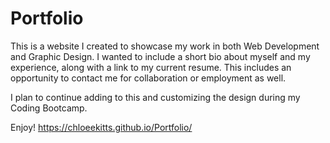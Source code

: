 # Portfolio

This is a website I created to showcase my work in both Web Development and Graphic Design. I wanted to include a short bio about myself and my experience, along with a link to my current resume. This includes an opportunity to contact me for collaboration or employment as well.

I plan to continue adding to this and customizing the design during my Coding Bootcamp. 

Enjoy! https://chloeekitts.github.io/Portfolio/
